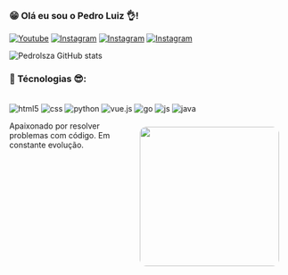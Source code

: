 ### 😁 Olá eu sou o Pedro Luiz 👌!

[![Youtube](https://img.shields.io/badge/YouTube-FF0000?style=for-the-badge&logo=youtube&logoColor=white)](https://www.youtube.com/@pedroluiz5645)
[![Instagram](https://img.shields.io/badge/Instagram-E4405F?style=for-the-badge&logo=instagram&logoColor=white)](https://www.instagram.com/pedrolsz_/)
[![Instagram](https://img.shields.io/badge/Twitch-9146FF?style=for-the-badge&logo=twitch&logoColor=white)](https://www.twitch.tv/pedrinlsz_)
[![Instagram](https://img.shields.io/badge/WhatsApp-25D366?style=for-the-badge&logo=whatsapp&logoColor=white)](https://api.whatsapp.com/send/?phone=5561999291416&text=Olá%2C+gostaria+de+saber+mais+sobre+os+seus+serviços.&type=phone_number&app_absent=0)

![Pedrolsza GitHub stats](https://github-readme-stats.vercel.app/api?username=Pedrolsza&show_icons=true&theme=tokyonight)



### 🤙 Técnologias 😎: 
<div style= "display_block"><br/>
  <img align="center" alt = "html5" src= "https://img.shields.io/badge/HTML5-E34F26?style=for-the-badge&logo=html5&logoColor=white"/>
  <img align="center" alt = "css" src= "https://img.shields.io/badge/CSS3-1572B6?style=for-the-badge&logo=css3&logoColor=white"/>
  <img align="center" alt = "python" src= "https://img.shields.io/badge/Python-14354C?style=for-the-badge&logo=python&logoColor=white"/>
  <img align="center" alt = "vue.js" src= "https://img.shields.io/badge/Vue.js-35495E?style=for-the-badge&logo=vue.js&logoColor=4FC08D"/>
  <img align="center" alt = "go" src= "https://img.shields.io/badge/Go-00ADD8?style=for-the-badge&logo=go&logoColor=white"/>
  <img align="center" alt = "js" src= "https://img.shields.io/badge/JavaScript-F7DF1E?style=for-the-badge&logo=javascript&logoColor=black"/>
  <img align="center" alt = "java" src= "https://img.shields.io/badge/Java-ED8B00?style=for-the-badge&logo=openjdk&logoColor=white"/>
  <p>
  <img src="https://media1.tenor.com/m/KHpTWofLUaIAAAAd/re-zero-natsuki-subaru.gif" 
       width="250" 
       align="right" 
       style="margin-right: 20px; margin-top: 10px; border-radius: 12px;" />
  </p>

</div>

Apaixonado por resolver problemas com código. Em constante evolução. 


